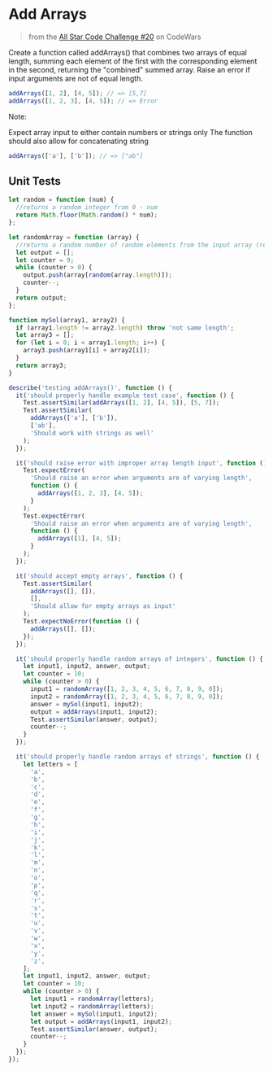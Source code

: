 # Add Arrays

> from the [All Star Code Challenge #20](https://www.codewars.com/kata/5865a75da5f19147370000c7/solutions) on CodeWars

Create a function called addArrays() that combines two arrays of equal length, summing each element of the first with the corresponding element in the second, returning the "combined" summed array.
Raise an error if input arguments are not of equal length.

```js
addArrays([1, 2], [4, 5]); // => [5,7]
addArrays([1, 2, 3], [4, 5]); // => Error
```

Note:

Expect array input to either contain numbers or strings only
The function should also allow for concatenating string

```js
addArrays(['a'], ['b']); // => ["ab"]
```

## Unit Tests

```js
let random = function (num) {
  //returns a random integer from 0 - num
  return Math.floor(Math.random() * num);
};

let randomArray = function (array) {
  //returns a random number of random elements from the input array (repeats allowed)
  let output = [];
  let counter = 9;
  while (counter > 0) {
    output.push(array[random(array.length)]);
    counter--;
  }
  return output;
};

function mySol(array1, array2) {
  if (array1.length != array2.length) throw 'not same length';
  let array3 = [];
  for (let i = 0; i < array1.length; i++) {
    array3.push(array1[i] + array2[i]);
  }
  return array3;
}

describe('testing addArrays()', function () {
  it('should properly handle example test case', function () {
    Test.assertSimilar(addArrays([1, 2], [4, 5]), [5, 7]);
    Test.assertSimilar(
      addArrays(['a'], ['b']),
      ['ab'],
      'Should work with strings as well'
    );
  });

  it('should raise error with improper array length input', function () {
    Test.expectError(
      'Should raise an error when arguments are of varying length',
      function () {
        addArrays([1, 2, 3], [4, 5]);
      }
    );
    Test.expectError(
      'Should raise an error when arguments are of varying length',
      function () {
        addArrays([1], [4, 5]);
      }
    );
  });

  it('should accept empty arrays', function () {
    Test.assertSimilar(
      addArrays([], []),
      [],
      'Should allow for empty arrays as input'
    );
    Test.expectNoError(function () {
      addArrays([], []);
    });
  });

  it('should properly handle random arrays of integers', function () {
    let input1, input2, answer, output;
    let counter = 10;
    while (counter > 0) {
      input1 = randomArray([1, 2, 3, 4, 5, 6, 7, 8, 9, 0]);
      input2 = randomArray([1, 2, 3, 4, 5, 6, 7, 8, 9, 0]);
      answer = mySol(input1, input2);
      output = addArrays(input1, input2);
      Test.assertSimilar(answer, output);
      counter--;
    }
  });

  it('should properly handle random arrays of strings', function () {
    let letters = [
      'a',
      'b',
      'c',
      'd',
      'e',
      'f',
      'g',
      'h',
      'i',
      'j',
      'k',
      'l',
      'm',
      'n',
      'o',
      'p',
      'q',
      'r',
      's',
      't',
      'u',
      'v',
      'w',
      'x',
      'y',
      'z',
    ];
    let input1, input2, answer, output;
    let counter = 10;
    while (counter > 0) {
      let input1 = randomArray(letters);
      let input2 = randomArray(letters);
      let answer = mySol(input1, input2);
      let output = addArrays(input1, input2);
      Test.assertSimilar(answer, output);
      counter--;
    }
  });
});
```
